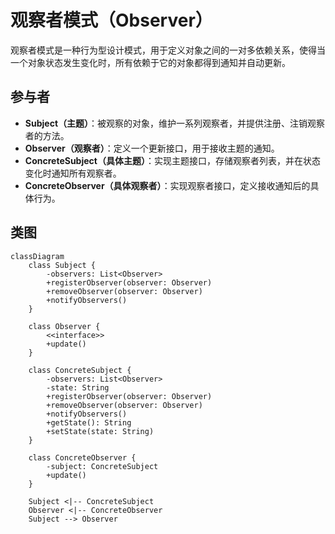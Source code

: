 # 观察者模式（Observer）

观察者模式是一种行为型设计模式，用于定义对象之间的一对多依赖关系，使得当一个对象状态发生变化时，所有依赖于它的对象都得到通知并自动更新。

## 参与者

- **Subject（主题）**：被观察的对象，维护一系列观察者，并提供注册、注销观察者的方法。
- **Observer（观察者）**：定义一个更新接口，用于接收主题的通知。
- **ConcreteSubject（具体主题）**：实现主题接口，存储观察者列表，并在状态变化时通知所有观察者。
- **ConcreteObserver（具体观察者）**：实现观察者接口，定义接收通知后的具体行为。

## 类图

```mermaid
classDiagram
    class Subject {
        -observers: List<Observer>
        +registerObserver(observer: Observer)
        +removeObserver(observer: Observer)
        +notifyObservers()
    }

    class Observer {
        <<interface>>
        +update()
    }

    class ConcreteSubject {
        -observers: List<Observer>
        -state: String
        +registerObserver(observer: Observer)
        +removeObserver(observer: Observer)
        +notifyObservers()
        +getState(): String
        +setState(state: String)
    }

    class ConcreteObserver {
        -subject: ConcreteSubject
        +update()
    }

    Subject <|-- ConcreteSubject
    Observer <|-- ConcreteObserver
    Subject --> Observer
```